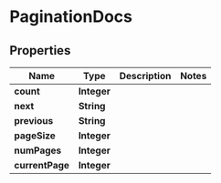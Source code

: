 

# PaginationDocs


## Properties

| Name | Type | Description | Notes |
|------------ | ------------- | ------------- | -------------|
|**count** | **Integer** |  |  |
|**next** | **String** |  |  |
|**previous** | **String** |  |  |
|**pageSize** | **Integer** |  |  |
|**numPages** | **Integer** |  |  |
|**currentPage** | **Integer** |  |  |



